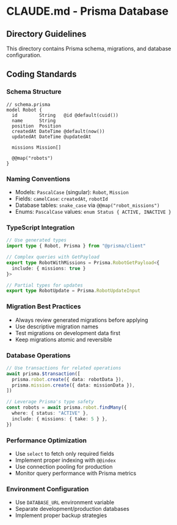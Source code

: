 # CLAUDE.md - Prisma Database

## Directory Guidelines

This directory contains Prisma schema, migrations, and database configuration.

## Coding Standards

### Schema Structure
```prisma
// schema.prisma
model Robot {
  id        String   @id @default(cuid())
  name      String
  position  Position
  createdAt DateTime @default(now())
  updatedAt DateTime @updatedAt

  missions Mission[]

  @@map("robots")
}
```

### Naming Conventions
- Models: `PascalCase` (singular): `Robot`, `Mission`
- Fields: `camelCase`: `createdAt`, `robotId`
- Database tables: `snake_case` via `@@map("robot_missions")`
- Enums: `PascalCase` values: `enum Status { ACTIVE, INACTIVE }`

### TypeScript Integration
```typescript
// Use generated types
import type { Robot, Prisma } from "@prisma/client"

// Complex queries with GetPayload
export type RobotWithMissions = Prisma.RobotGetPayload<{
  include: { missions: true }
}>

// Partial types for updates
export type RobotUpdate = Prisma.RobotUpdateInput
```

### Migration Best Practices
- Always review generated migrations before applying
- Use descriptive migration names
- Test migrations on development data first
- Keep migrations atomic and reversible

### Database Operations
```typescript
// Use transactions for related operations
await prisma.$transaction([
  prisma.robot.create({ data: robotData }),
  prisma.mission.create({ data: missionData }),
])

// Leverage Prisma's type safety
const robots = await prisma.robot.findMany({
  where: { status: "ACTIVE" },
  include: { missions: { take: 5 } },
})
```

### Performance Optimization
- Use `select` to fetch only required fields
- Implement proper indexing with `@@index`
- Use connection pooling for production
- Monitor query performance with Prisma metrics

### Environment Configuration
- Use `DATABASE_URL` environment variable
- Separate development/production databases
- Implement proper backup strategies